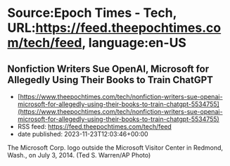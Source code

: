 # Source:Epoch Times - Tech, URL:https://feed.theepochtimes.com/tech/feed, language:en-US

## Nonfiction Writers Sue OpenAI, Microsoft for Allegedly Using Their Books to Train ChatGPT
 - [https://www.theepochtimes.com/tech/nonfiction-writers-sue-openai-microsoft-for-allegedly-using-their-books-to-train-chatgpt-5534755](https://www.theepochtimes.com/tech/nonfiction-writers-sue-openai-microsoft-for-allegedly-using-their-books-to-train-chatgpt-5534755)
 - RSS feed: https://feed.theepochtimes.com/tech/feed
 - date published: 2023-11-23T12:03:46+00:00

The Microsoft Corp. logo outside the Microsoft Visitor Center in Redmond, Wash., on July 3, 2014. (Ted S. Warren/AP Photo)

